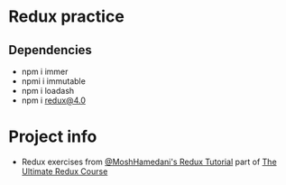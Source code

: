 # Redux practice

## Dependencies

- npm i immer
- npmi i immutable
- npm i loadash
- npm i redux@4.0

# Project info

- Redux exercises from [@MoshHamedani's Redux Tutorial](https://www.youtube.com/watch?v=poQXNp9ItL4&t=691s) part of [The Ultimate Redux Course](https://codewithmosh.com/p/ultimate-redux)
